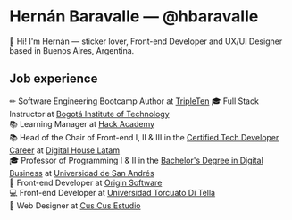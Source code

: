 # Hernán Baravalle — @hbaravalle
👋 Hi! I'm Hernán — sticker lover, Front-end Developer and UX/UI Designer based in Buenos Aires, Argentina.

## Job experience
✏ Software Engineering Bootcamp Author at [TripleTen](https://tripleten.com/)
🎓 Full Stack Instructor at [Bogotá Institute of Technology](https://bit.institute)\
📚 Learning Manager at [Hack Academy](https://ha.dev)\
📚 Head of the Chair of Front-end I, II & III in the [Certified Tech Developer Career](https://www.digitalhouse.com/ar/landing/descarga-de-programa-certified-tech-developer) at [Digital House Latam](https://www.digitalhouse.com/)\
🎓 Professor of Programming I & II in the [Bachelor's Degree in Digital Business](https://udesa.edu.ar/escuela-de-negocios/licenciatura-en-negocios-digitales) at [Universidad de San Andrés](https://udesa.edu.ar/)\
📝 Front-end Developer at [Origin Software](https://www.originsw.com/)\
💻 Front-end Developer at [Universidad Torcuato Di Tella](https://www.utdt.edu/)\
🎨 Web Designer at [Cus Cus Estudio](http://cuscusdesign.com.ar/)
